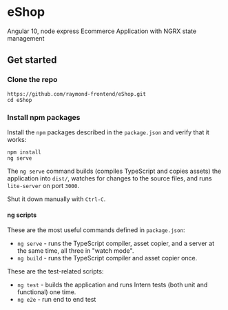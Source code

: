 
# eShop
Angular 10, node express Ecommerce Application with NGRX state management

## Get started

### Clone the repo

```shell
https://github.com/raymond-frontend/eShop.git
cd eShop
```

### Install npm packages

Install the `npm` packages described in the `package.json` and verify that it works:

```shell
npm install
ng serve
```

The `ng serve` command builds (compiles TypeScript and copies assets) the application into `dist/`, watches for changes to the source files, and runs `lite-server` on port `3000`.

Shut it down manually with `Ctrl-C`.

#### ng scripts

These are the most useful commands defined in `package.json`:

* `ng serve` - runs the TypeScript compiler, asset copier, and a server at the same time, all three in "watch mode".
* `ng build` - runs the TypeScript compiler and asset copier once.

These are the test-related scripts:

* `ng test` - builds the application and runs Intern tests (both unit and functional) one time.
* `ng e2e` - run end to end test


